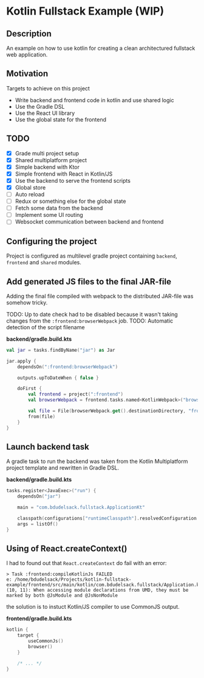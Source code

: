 # Kotlin Fullstack Example (WIP)

## Description

An example on how to use kotlin for creating a clean architectured fullstack web application.

## Motivation

Targets to achieve on this project

* Write backend and frontend code in kotlin and use shared logic
* Use the Gradle DSL
* Use the React UI library
* Use the global state for the frontend

## TODO

- [x] Grade multi project setup
- [x] Shared multiplatform project
- [x] Simple backend with Ktor
- [x] Simple frontend with React in Kotlin/JS
- [x] Use the backend to serve the frontend scripts
- [x] Global store
- [ ] Auto reload
- [ ] Redux or something else for the global state
- [ ] Fetch some data from the backend
- [ ] Implement some UI routing
- [ ] Websocket communication between backend and frontend

## Configuring the project

Project is configured as multilevel gradle project containing `backend`, `frontend` and `shared` modules.

## Add generated JS files to the final JAR-file

Adding the final file compiled with webpack to the distributed JAR-file was somehow tricky. 

TODO: Up to date check had to be disabled because it wasn't taking changes from the `:frontend:browserWebpack` job.
TODO: Automatic detection of the script filename

**backend/gradle.build.kts**
```kotlin
val jar = tasks.findByName("jar") as Jar

jar.apply {
    dependsOn(":frontend:browserWebpack")

    outputs.upToDateWhen { false }

    doFirst {
        val frontend = project(":frontend")
        val browserWebpack = frontend.tasks.named<KotlinWebpack>("browserWebpack")

        val file = File(browserWebpack.get().destinationDirectory, "frontend.js")
        from(file)
    }
}
```
## Launch backend task

A gradle task to run the backend was taken from the Kotlin Multiplatform project template and rewritten in Gradle DSL.

**backend/gradle.build.kts**
```kotlin
tasks.register<JavaExec>("run") {
    dependsOn("jar")

    main = "com.bdudelsack.fullstack.ApplicationKt"

    classpath(configurations["runtimeClasspath"].resolvedConfiguration.files, jar.archiveFile.get().toString())
    args = listOf()
}
```

## Using of React.createContext()

I had to found out that `React.createContext` do fail with an error:

```
> Task :frontend:compileKotlinJs FAILED
e: /home/bdudelsack/Projects/kotlin-fullstack-example/frontend/src/main/kotlin/com.bdudelsack.fullstack/Application.kt: (10, 11): When accessing module declarations from UMD, they must be marked by both @JsModule and @JsNonModule
```

the solution is to instuct Kotlin/JS compiler to use CommonJS output.

**frontend/gradle.build.kts**
```kotlin
kotlin {
    target {
        useCommonJs()
        browser()
    }

    /* ... */
}
```
